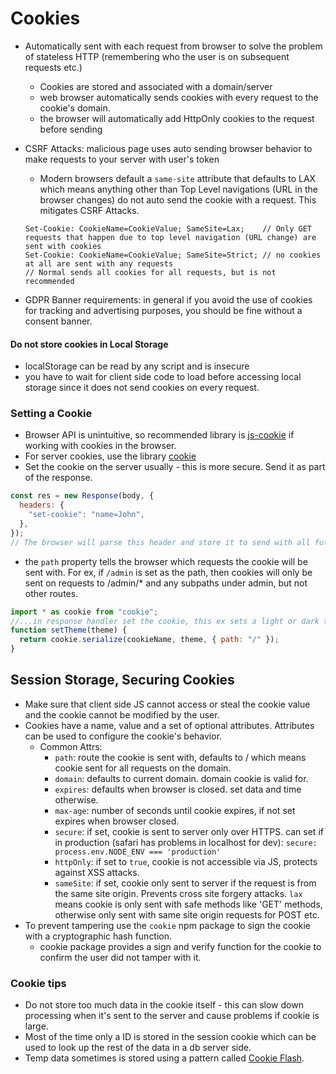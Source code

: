 # Cookies

- Automatically sent with each request from browser to solve the problem of stateless HTTP (remembering who the user is on subsequent requests etc.)
  - Cookies are stored and associated with a domain/server
  - web browser automatically sends cookies with every request to the cookie's domain.
  - the browser will automatically add HttpOnly cookies to the request before sending
- CSRF Attacks: malicious page uses auto sending browser behavior to make requests to your server with user's token

  - Modern browsers default a `same-site` attribute that defaults to LAX which means anything other than Top Level navigations (URL in the browser changes) do not auto send the cookie with a request. This mitigates CSRF Attacks.

  ```
  Set-Cookie: CookieName=CookieValue; SameSite=Lax;    // Only GET requests that happen due to top level navigation (URL change) are sent with cookies
  Set-Cookie: CookieName=CookieValue; SameSite=Strict; // no cookies at all are sent with any requests
  // Normal sends all cookies for all requests, but is not recommended
  ```

- GDPR Banner requirements: in general if you avoid the use of cookies for tracking and advertising purposes, you should be fine without a consent banner.

#### Do not store cookies in Local Storage

- localStorage can be read by any script and is insecure
- you have to wait for client side code to load before accessing local storage since it does not send cookies on every request.

### Setting a Cookie

- Browser API is unintuitive, so recommended library is [js-cookie](https://www.npmjs.com/package/js-cookie) if working with cookies in the browser.
- For server cookies, use the library [cookie](https://www.npmjs.com/package/js-cookie)
- Set the cookie on the server usually - this is more secure. Send it as part of the response.

```javascript
const res = new Response(body, {
  headers: {
    "set-cookie": "name=John",
  },
});
// The browser will parse this header and store it to send with all future requests to the server.
```

- the `path` property tells the browser which requests the cookie will be sent with. For ex, if `/admin` is set as the path, then cookies will only be sent on requests to /admin/\* and any subpaths under admin, but not other routes.

```javascript
import * as cookie from "cookie";
//...in response handler set the cookie, this ex sets a light or dark theme cookie:
function setTheme(theme) {
  return cookie.serialize(cookieName, theme, { path: "/" });
}
```

## Session Storage, Securing Cookies

- Make sure that client side JS cannot access or steal the cookie value and the cookie cannot be modified by the user.
- Cookies have a name, value and a set of optional attributes. Attributes can be used to configure the cookie's behavior.
  - Common Attrs:
    - `path`: route the cookie is sent with, defaults to / which means cookie sent for all requests on the domain.
    - `domain`: defaults to current domain. domain cookie is valid for.
    - `expires`: defaults when browser is closed. set data and time otherwise.
    - `max-age`: number of seconds until cookie expires, if not set expires when browser closed.
    - `secure`: if set, cookie is sent to server only over HTTPS. can set if in production (safari has problems in localhost for dev): `secure: process.env.NODE_ENV === 'production'`
    - `httpOnly`: if set to `true`, cookie is not accessible via JS, protects against XSS attacks.
    - `sameSite`: if set, cookie only sent to server if the request is from the same site origin. Prevents cross site forgery attacks. `lax` means cookie is only sent with safe methods like 'GET' methods, otherwise only sent with same site origin requests for POST etc.
- To prevent tampering use the `cookie` npm package to sign the cookie with a cryptographic hash function.
  - cookie package provides a sign and verify function for the cookie to confirm the user did not tamper with it.

### Cookie tips

- Do not store too much data in the cookie itself - this can slow down processing when it's sent to the server and cause problems if cookie is large.
- Most of the time only a ID is stored in the session cookie which can be used to look up the rest of the data in a db server side.
- Temp data sometimes is stored using a pattern called [Cookie Flash](https://remix.run/docs/en/main/utils/sessions#sessionflashkey-value).
